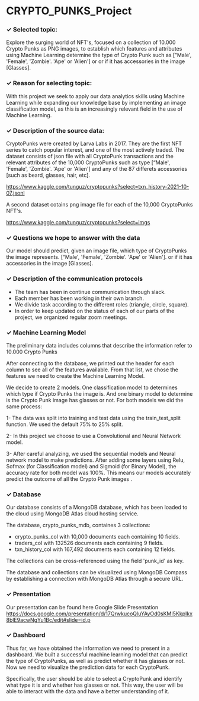 # CRYPTO_PUNKS_Project

### ✓ Selected topic: 
Explore the surging world of  NFT's, focused on a collection of 10.000 Crypto Punks as PNG images, to establish which features and attributes using Machine Learning determine the type of Crypto Punk such as [“Male', 'Female', 'Zombie'. 'Ape' or 'Alien'] or or if it has accessories in the image  [Glasses]. 

### ✓ Reason for selecting topic: 
With this project we seek to apply our data analytics skills using Machine Learning while expanding our knowledge base by implementing an image classification model, as this is an increasingly relevant field in the use of Machine Learning.

### ✓ Description of the source data: 
CryptoPunks were created by Larva Labs in 2017. They are the first NFT series to catch popular interest, and one of the most actively traded. The dataset consists of json file with all CryptoPunk transactions and the relevant attributes of the 10,000 CryptoPunks such as type [“Male', 'Female', 'Zombie'. 'Ape' or 'Alien'] and any of the 87 differets accessories [such as beard, glasses, hair, etc].   

https://www.kaggle.com/tunguz/cryptopunks?select=txn_history-2021-10-07.jsonl

A second dataset cotains png image file for each of the 10,000 CryptoPunks NFT's.

https://www.kaggle.com/tunguz/cryptopunks?select=imgs

### ✓ Questions we hope to answer with the data

Our model should predict, given an image file, which type of CryptoPunks the image represents. [“Male', 'Female', 'Zombie'. 'Ape' or 'Alien']. or if it has accessories in the image  [Glasses].


### ✓ Description of the communication protocols

- The team has been in continue communication through slack. 
- Each member has been working in their own branch. 
- We divide task according to the different roles (triangle, circle, square).
- In order to keep updated on the status of each of our parts of the project, we organized regular zoom meetings.

### ✓ Machine Learning Model

The preliminary data includes columns that describe the information refer to 10.000 Crypto Punks

After connecting to the database, we printed out the header for each column to see all of the features available. From that list, we chose the features we need to create the Machine Learning Model. 

We decide to create 2 models. One classification model to determines which type if Crypto Punks the image is. And one binary model to determine is the Crypto Punk image has glasses or not. For both models we did the same process: 

1- The data was split into training and test data using the train_test_split function. We used the default 75% to 25% split.

2- In this project we choose to use a Convolutional and Neural Network model.

3- After careful analyzing, we used the sequential models and Neural network model to make predictions. After adding some layers using Relu, Sofmax (for Classification model) and Sigmoid (for Binary Model), the accuracy rate for both model was 100%. This means our models accurately predict the outcome of all the Crypto Punk images .


### ✓ Database

Our database consists of a MongoDB database, which has been loaded to the cloud using MongoDB Atlas cloud hosting service.

The database, crypto_punks_mdb, containes 3 collections:
   - crypto_punks_col with 10,000 documents each containing 10 fields.
   - traders_col with 132526 documents each containing 9 fields.
   - txn_history_col with 167,492 documents each containing 12 fields.

The collections can be cross-referenced using the field 'punk_id' as key.

The database and collections can be visualized using MongoDB Compass by establishing a connection with MongoDB Atlas through a secure URL.


### ✓ Presentation

Our presentation can be found here Google Slide Presentation https://docs.google.com/presentation/d/17QrwkucoQluYAyOd0sKMI5KkpIkx8blE9acwNgYu1Bc/edit#slide=id.p

### ✓ Dashboard

Thus far, we have obtained the information we need to present in a dashboard. We built a successful machine learning model that can predict the type of CryptoPunks, as well as predict whether it has glasses or not. Now we need to visualize the prediction data for each CryptoPunk.

Specifically, the user should be able to select a CryptoPunk and identify what type it is and whether has glasses or not. This way, the user will be able to interact with the data and have a better understanding of it. 


